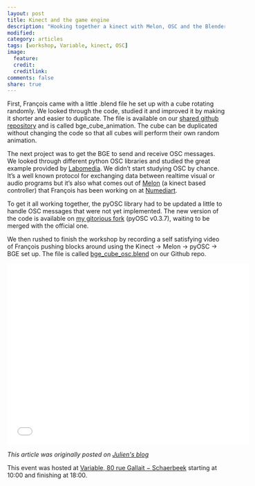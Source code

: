 ```yaml
---
layout: post
title: Kinect and the game engine
description: "Hooking together a kinect with Melon, OSC and the Blender Game Engine"
modified: 
category: articles
tags: [workshop, Variable, kinect, OSC]
image:
  feature: 
  credit: 
  creditlink: 
comments: false
share: true
---
```


First, François came with a little .blend file he set up with a cube rotating randomly. We looked through the code, studied it and improved it by making it shorter and easier to duplicate. The file is available on our [shared github repository](https://github.com/Blender-Brussels/bpy-bge-library/tree/master/blend) and is called bge_cube_animation. The cube can be duplicated without changing the code so that all cubes will perform their own random animation.

The next project was to get the BGE to send and receive OSC messages. We looked through different python OSC libraries and studied the great example provided by [Labomedia](http://wiki.labomedia.org/index.php/OSCinBlender:_une_aide_pratique). We didn’t start studying OSC by chance. It’s a well known protocol for exchanging data between realtime visual or audio programs but it’s also what comes out of [Melon](http://sourceforge.net/projects/kinect-melon/) (a kinect based controller) that François has been working on at [Numediart](http://www.numediart.org/).

To get it all working together, the pyOSC library had to be updated a little to handle OSC messages that were not yet implemented. The new version of the code is available on [my gitorious fork](https://gitorious.org/~xuv/pyosc/pyosc) (pyOSC v0.3.7), waiting to be merged with the official one.

We then rushed to finish the workshop by recording a self satisfying video of François pushing blocks around using the Kinect -> Melon -> pyOSC -> BGE set up. The file is called [bge_cube_osc.blend](https://github.com/Blender-Brussels/bpy-bge-library/blob/master/users/frankiezafe/bge_cube_osc.blend) on our Github repo.

<iframe width="560" height="420" src="//www.youtube.com/embed/6CK0sks0lWw?rel=0" frameborder="0" allowfullscreen></iframe>

*This article was originally posted on [Julien's blog](http://p.xuv.be/blender-bpybge-brussels-workshop-4)*

This event was hosted at [Variable, 80 rue Gallait − Schaerbeek](https://www.openstreetmap.org/way/60317745#map=19/50.86677/4.36900) starting at 10:00 and finishing at 18:00.
